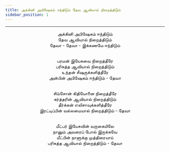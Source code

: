 ```yaml
---
title: அக்கினி அபிஷேகம் ஈந்திடும் தேவ ஆவியால் நிறைத்திடும்
sidebar_position: 1
---
```


---
<center>
அக்கினி அபிஷேகம் ஈந்திடும்<br/>
தேவ ஆவியால் நிறைத்திடும்<br/>
தேவா - தேவா - இக்கணமே ஈந்திடும்<br/><br/>

பரமன் இயேசுவை நிறைத்தீரே<br/>
பரிசுத்த ஆவியால் நிறைத்திடும்<br/>
உந்தன் சீஷருக்களித்தீரே<br/>
அன்பின் அபிஷேகம் ஈந்திடும்            - தேவா<br/><br/>

சிம்சோன் கிதியோனை நிறைத்தீரே<br/>
கர்த்தரின் ஆவியால் நிறைத்திடும்<br/>
தீர்க்கன் எலிசாவுக்களித்தீரே<br/>
இரட்டிப்பின் வல்லமையால் நிறைத்திடும்        - தேவா<br/><br/>

மீட்பர் இயேசுவின் வருகையிலே<br/>
நானும் அவரைப் போல் இருக்கவே<br/>
மீட்பின் நாளுக்கு முத்திரையாய்<br/>
பரிசுத்த ஆவியால் நிறைத்திடும்            - தேவா
</center>